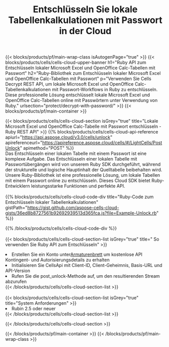 ﻿---
title:  Entschlüsseln Sie lokale Tabellenkalkulationen mit Passwort in der Cloud
description: Cloud-APIs und SDKs für Microsoft Excel und OpenOffice Calc entsperren. Tabellenkalkulationen werden von der Cells Cloud API entschlüsselt. SDK unterstützt verschiedene Entwicklungssprachen. Dazu gehören Android, C#, Go, Java, NodeJS, Perl, PHP, Python, Ruby und Swift.
url: /de/ruby/protect/decrypt-with-password/
---
{{< blocks/products/pf/main-wrap-class isAutogenPage="true" >}}
{{< blocks/products/cells/cells-cloud-upper-banner h1="Ruby API zum Entschlüsseln lokaler Microsoft Excel und OpenOffice Calc-Tabellen mit Passwort" h2="Ruby-Bibliothek zum Entschlüsseln lokaler Microsoft Excel und OpenOffice Calc-Tabellen mit Passwort" p="Verwenden Sie Cells Decrypt REST API, um lokale Microsoft Excel und OpenOffice Calc-Tabellenkalkulationen mit Passwort-Workflows in Ruby zu entschlüsseln. Diese professionelle Lösung entschlüsselt lokale Microsoft Excel und OpenOffice Calc-Tabellen online mit Passwörtern unter Verwendung von Ruby." urlsection="protect/decrypt-with-password/" >}}
{{< blocks/products/pf/main-container >}}

{{< blocks/products/cells/cells-cloud-section isGrey="true" title="Lokale Microsoft Excel und OpenOffice Calc-Tabelle mit Passwort entschlüsseln - Ruby REST API" >}}
{{% blocks/products/cells/cells-cloud-api-reference apiurl="https://api.aspose.cloud/v3.0/cells/unlock" apireferenceurl="https://apireference.aspose.cloud/cells/#/LightCells/PostUnlock" apimethod="POST" %}}
<br/>
Das Entschlüsseln einer lokalen Tabelle mit einem Passwort ist eine komplexe Aufgabe. Das Entschlüsseln einer lokalen Tabelle mit Passwortübergängen wird von unserem Ruby SDK durchgeführt, während der strukturelle und logische Hauptinhalt der Quelltabelle beibehalten wird. Unsere Ruby-Bibliothek ist eine professionelle Lösung, um lokale Tabellen mit einem Passwort online zu entschlüsseln. Dieses Cloud SDK bietet Ruby-Entwicklern leistungsstarke Funktionen und perfekte API.
<br/>
<br/>
{{% blocks/products/cells/cells-cloud-code-div title="Ruby-Code zum Entschlüsseln lokaler Tabellenkalkulationen" gistPath="https://gist.github.com/aspose-cells-cloud-gists/36ed8b8727561b92692939513d365fca.js?file=Example-Unlock.rb" %}}
  
{{% /blocks/products/cells/cells-cloud-code-div %}}
<br/>
<br/>
{{< blocks/products/cells/cells-cloud-section-list isGrey="true" title=" So verwenden Sie Ruby API zum Entschlüsseln" >}}
<li> Erstellen Sie ein Konto unter<a href="https://dashboard.aspose.cloud/">Armaturenbrett</a> um kostenlose API Kontingent- und Autorisierungsdetails zu erhalten</li>
<li>Initialisieren Sie CellsApi mit Client-ID, Client-Geheimnis, Basis-URL und API-Version</li>
<li>Rufen Sie die post_unlock-Methode auf, um den resultierenden Stream abzurufen</li>
{{< /blocks/products/cells/cells-cloud-section-list >}}
<br/>
<br/>
{{< blocks/products/cells/cells-cloud-section-list isGrey="true" title="System Anforderungen" >}}
<li>Rubin 2.5 oder neuer</li>
{{< /blocks/products/cells/cells-cloud-section-list >}}

{{< /blocks/products/cells/cells-cloud-section >}}

{{< /blocks/products/pf/main-container >}}
{{< /blocks/products/pf/main-wrap-class >}}
